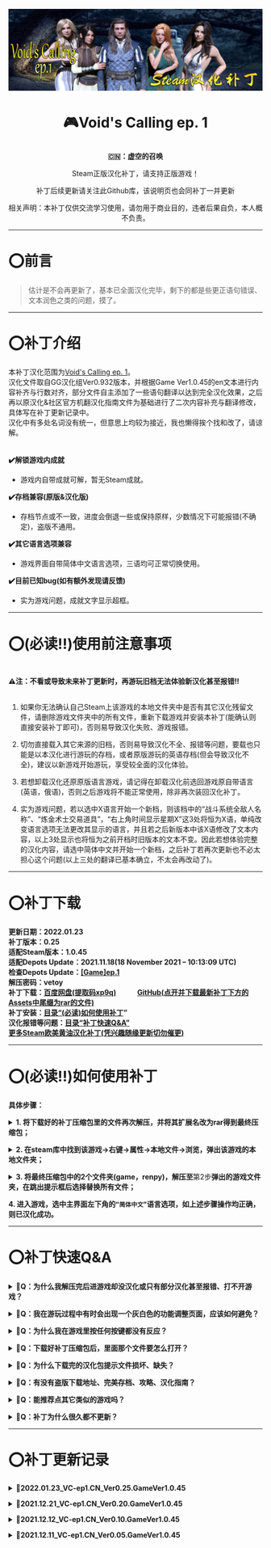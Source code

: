 ![image](https://github.com/Vetoyi/CN_Patch.Voids_Calling_ep.1/blob/main/%E5%B0%81%E9%9D%A2(Void's%20Calling%20ep.1).jpg)
# <p align="center">:video_game:Void's Calling ep. 1</p>
**<p align="center">:cn:：虚空的召唤</p>**
<p align="center">Steam正版汉化补丁，请支持正版游戏！</p>
<p align="center">补丁后续更新请关注此Github库，该说明页也会同补丁一并更新</p>
<p align="center">相关声明：本补丁仅供交流学习使用，请勿用于商业目的，违者后果自负，本人概不负责。</p>

***

# :o:前言
> 估计是不会再更新了，基本已全面汉化完毕，剩下的都是些更正语句错误、文本润色之类的问题，摸了。

***

# :o:补丁介绍
本补丁汉化范围为[Void's Calling ep. 1](https://store.steampowered.com/app/1212020/Voids_Calling_ep1/)。
<br>汉化文件取自GG汉化组Ver0.932版本，并根据Game Ver1.0.45的en文本进行内容补齐与行数对齐，部分文件自主添加了一些语句翻译以达到完全汉化效果，之后再以原汉化&社区官方机翻汉化指南文件为基础进行了二次内容补充与翻译修改，具体写在补丁更新记录中。
<br>汉化中有多处名词没有统一，但意思上均较为接近，我也懒得挨个找和改了，请谅解。
<br><br><br>
**:heavy_check_mark:解锁游戏内成就**
- 游戏内自带成就可解，暂无Steam成就。

**:heavy_check_mark:存档兼容(原版&汉化版)**
- 存档节点或不一致，进度会倒退一些或保持原样，少数情况下可能报错(不确定)，盗版不通用。

**:heavy_check_mark:其它语言选项兼容**
- 游戏界面自带简体中文语言选项，三语均可正常切换使用。

**:heavy_check_mark:目前已知bug(如有额外发现请反馈)**
- 实为游戏问题，成就文字显示超框。

***

# :o:(必读:bangbang:)使用前注意事项
<br>**:warning:注：不看或导致未来补丁更新时，再游玩旧档无法体验新汉化甚至报错:bangbang:**<br>
<br>
1. 如果你无法确认自己Steam上该游戏的本地文件夹中是否有其它汉化残留文件，请删除游戏文件夹中的所有文件，重新下载游戏并安装本补丁(能确认则直接安装补丁即可)，否则易导致汉化失败、游戏报错。

2. 切勿直接载入其它来源的旧档，否则易导致汉化不全、报错等问题，要载也只能是以本汉化进行游玩的存档，或者原版游玩的英语存档(但会导致汉化不全)，建议以新游戏开始游玩，享受较全面的汉化体验。

3. 若想卸载汉化还原原版语言游戏，请记得在卸载汉化前选回游戏原自带语言(英语，俄语)，否则之后游戏将不能正常使用，除非再次装回汉化补丁。

4. 实为游戏问题，若以选中X语言开始一个新档，则该档中的“战斗系统全敌人名称”、“炼金术士交易道具”，“右上角时间显示星期X”这3处将恒为X语，单纯改变语言选项无法更改其显示的语言，并且若之后新版本中该X语修改了文本内容，以上3处显示也将恒为之前开档时旧版本的文本不变。因此若想体验完整的汉化内容，请选中简体中文并开始一个新档，之后补丁若再次更新也不必太担心这个问题(以上三处的翻译已基本确立，不太会再改动了)。

***

# :o:补丁下载
**更新日期：2022.01.23
<br>补丁版本：0.25
<br>适配Steam版本：1.0.45
<br>适配Depots Update：2021.11.18(18 November 2021 – 10:13:09 UTC)
<br>检查Depots Update：[[Game]ep.1](https://steamdb.info/depot/1212021/manifests/)
<br>解压密码：vetoy
<br>补丁下载：[百度网盘(提取码xp9q)](https://pan.baidu.com/s/1p8Fv8O-s9g14ggziuUSFHQ)　　　[GitHub(点开并下载最新补丁下方的Assets中尾缀为rar的文件)](https://github.com/Vetoyi/CN_Patch.Voids_Calling_ep.1/releases)
<br>补丁安装：[目录“(必读)如何使用补丁](https://github.com/Vetoyi/CN_Patch.Voids_Calling_ep.1#o必读bangbang如何使用补丁)”
<br>汉化报错等问题：[目录“补丁快速Q&A”](https://github.com/Vetoyi/CN_Patch.Voids_Calling_ep.1#o补丁快速qa)
<br>[更多Steam欧美黄油汉化补丁(凭兴趣随缘更新切勿催更)](https://github.com/Vetoyi/CN_Patch.RenPy_Games)**

***

# :o:(必读:bangbang:)如何使用补丁
**具体步骤：**

**<details><summary>1. 将下载好的补丁压缩包里的文件再次解压，并将其扩展名改为rar得到最终压缩包；</summary>**
>下图仅为举例，请结合实际根据补丁汉化的游戏进行调整
> ![image](https://github.com/Vetoyi/CN_Patch.Being_A_DIK/blob/main/(%E5%BF%85%E8%AF%BB%E2%80%BC%EF%B8%8F)%E5%A6%82%E4%BD%95%E4%BD%BF%E7%94%A8%E8%A1%A5%E4%B8%81/01.jpg)
> ![image](https://github.com/Vetoyi/CN_Patch.Being_A_DIK/blob/main/(%E5%BF%85%E8%AF%BB%E2%80%BC%EF%B8%8F)%E5%A6%82%E4%BD%95%E4%BD%BF%E7%94%A8%E8%A1%A5%E4%B8%81/02.jpg)</details>

**<details><summary>2. 在steam库中找到该游戏→右键→属性→本地文件→浏览，弹出该游戏的本地文件夹；</summary>**
>下图仅为举例，请结合实际根据补丁汉化的游戏进行调整
> <br>![image](https://github.com/Vetoyi/CN_Patch.Being_A_DIK/blob/main/(%E5%BF%85%E8%AF%BB%E2%80%BC%EF%B8%8F)%E5%A6%82%E4%BD%95%E4%BD%BF%E7%94%A8%E8%A1%A5%E4%B8%81/03.jpg)
> ![image](https://github.com/Vetoyi/CN_Patch.Being_A_DIK/blob/main/(%E5%BF%85%E8%AF%BB%E2%80%BC%EF%B8%8F)%E5%A6%82%E4%BD%95%E4%BD%BF%E7%94%A8%E8%A1%A5%E4%B8%81/04.jpg)</details>

**<details><summary>3. 将最终压缩包中的2个文件夹(game，renpy)，解压至**第2步**弹出的游戏文件夹，在跳出提示框后选择替换所有文件；</summary>**
>下图仅为举例，请结合实际根据补丁汉化的游戏进行调整
> ![image](https://github.com/Vetoyi/CN_Patch.Being_A_DIK/blob/main/(%E5%BF%85%E8%AF%BB%E2%80%BC%EF%B8%8F)%E5%A6%82%E4%BD%95%E4%BD%BF%E7%94%A8%E8%A1%A5%E4%B8%81/05.jpg)
</details>

**4. 进入游戏，选中主界面左下角的`“简体中文”`语言选项，如上述步骤操作均正确，则已汉化成功。**

***

# :o:补丁快速Q&A
**<details><summary>:red_circle:Q：为什么我解压完后进游戏却没汉化或只有部分汉化甚至报错、打不开游戏？</summary>**
> :green_circle:A：确认是否完成以下所有操作，如果全部都做到却还不行，再留言反馈：
> 1. 根据[目录“(必读)如何使用补丁”](https://github.com/Vetoyi/CN_Patch.Voids_Calling_ep.1#o必读bangbang如何使用补丁)正确解压最新汉化补丁，别把文件放错位置，否则你可能会报错连游戏都打不开；
> 
> 2. 如果你无法确认自己Steam上该游戏的本地文件夹中是否有其它汉化残留文件，请删除该游戏文件夹中的所有文件，重新下载游戏并安装本补丁(能确认则直接安装补丁即可)；
>>下图仅为举例，请结合实际根据补丁汉化的游戏进行调整
>>![image](https://github.com/Vetoyi/CN_Patch.Being_A_DIK/blob/main/%E8%A1%A5%E4%B8%81%E5%BF%AB%E9%80%9FQ%26A/01.jpg)
> 3. 进入游戏，选中主界面左下角的`“简体中文”`语言选项；
> 4. 以上步骤均完成后，则应已有汉化，如为第一次使用本汉化补丁，切勿直接载入其它来源的旧档，否则易导致汉化不全、报错等问题，要载也只能是以本汉化进行游玩的存档，或者原版游玩的英语存档(但会导致汉化不全)，建议以新游戏开始游玩，享受较全面的汉化体验。</details>

**<details><summary>:red_circle:Q：我在游玩过程中有时会出现一个灰白色的功能调整页面，应该如何避免？</summary>**
> :green_circle:A：确保你没有开启大写锁定及中文输入法，要是开了大写锁定再按`“g”键`就会进功能页(`“Shift+g”键`也会)，这里通常是用来调整画面渲染方式的，如果你的游戏画面时常卡顿滞留，就可以在这里进行调试；但如果你并不需要而只是误进，那么每次一进到该页面就请直接点击下方的`“返回游戏/Return”键`退出该页面。
> 通常只需要关闭大写锁定就能避免该问题，但如果还是不行，请试着重复按几遍`“Shift”键`或`“Shift+Tab”键`，或者按一遍`“Shift+g”键`也可以，在这之后再按`“g”键`应该就正常了。
>> ![image](https://github.com/Vetoyi/CN_Patch.Being_A_DIK/blob/main/%E8%A1%A5%E4%B8%81%E5%BF%AB%E9%80%9FQ%26A/04.jpg)</details>

**<details><summary>:red_circle:Q：为什么我在游戏里按任何按键都没有反应？</summary>**
> :green_circle:A：你可能开启了中文输入法，请将其关闭并切换保持在英语键盘(如下图所示，没有请自行百度)；如果你没有也不愿意装英语键盘，请试着把你的输入法状态调整为英语，再进游戏也许能正常按按键键，但如果不行请花时间研究一下英语键盘。
>> ![image](https://github.com/Vetoyi/CN_Patch.Being_A_DIK/blob/main/%E8%A1%A5%E4%B8%81%E5%BF%AB%E9%80%9FQ%26A/03.jpg)</details>

**<details><summary>:red_circle:Q：下载好补丁压缩包后，里面那个文件要怎么打开？</summary>**
> :green_circle:A：百度“如何更改文件扩展名”，学会之后将下载好的补丁压缩包里的文件的扩展名改为rar，并对其再次解压得到最终压缩包；如果你连压缩包都打不开，请百度并下载个压缩包软件。</details>

**<details><summary>:red_circle:Q：为什么下载完的汉化包提示文件损坏、缺失？</summary>**
> :green_circle:A：说明你下载的过程或者电脑环境有问题，可能是杀毒软件等因素，需要你自行研究，我也无能为力。</details>

**<details><summary>:red_circle:Q：有没有盗版下载地址、完美存档、攻略、汉化指南？</summary>**
> :green_circle:A：没有别问，我只分享汉化补丁。</details>

**<details><summary>:red_circle:Q：能推荐点其它类似的游戏吗？</summary>**
> :green_circle:A：这个还是交给评论区的各位推荐吧，大家的黄油阅历肯定比我要丰富。</details>

**<details><summary>:red_circle:Q：补丁为什么很久都不更新？</summary>**
> :green_circle:A：摸鱼善哉，请勿催更，我不会保证有什么更新速度或者后续更新，甚至可能以后游戏出新版本导致补丁无法适配了我都不会更新，但既然现在能玩就抓紧好好享乐吧！</details>

***

# :o:补丁更新记录
**<details><summary>:beginner:2022.01.23_VC-ep1.CN_Ver0.25.GameVer1.0.45</summary>**
- 修正部分对话选项汉化错误
- 重新翻译所有任务内容</details>

**<details><summary>:beginner:2021.12.21_VC-ep1.CN_Ver0.20.GameVer1.0.45</summary>**
- 增加简体中文语言选项
- 新增汉化内容(场景地点名称，场景信息介绍，战斗系统全敌人名称，炼金术士交易道具，右上角时间显示星期X，游戏成就及介绍)
- 修改完善部分翻译(背包内道具名称及使用说明，战斗系统选项及说明，战斗记录，战斗浮屏文本效果，角色详情及相关效果)
- 修改部分对话&名词&选项翻译，更正部分语句错误</details>

**<details><summary>:beginner:2021.12.12_VC-ep1.CN_Ver0.10.GameVer1.0.45</summary>**
- 新增汉化内容(背包内道具名称及使用说明、战斗系统选项说明、战斗记录、战斗浮屏文本效果)</details>

**<details><summary>:beginner:2021.12.11_VC-ep1.CN_Ver0.05.GameVer1.0.45</summary>**
- 首次发布补丁</details>
